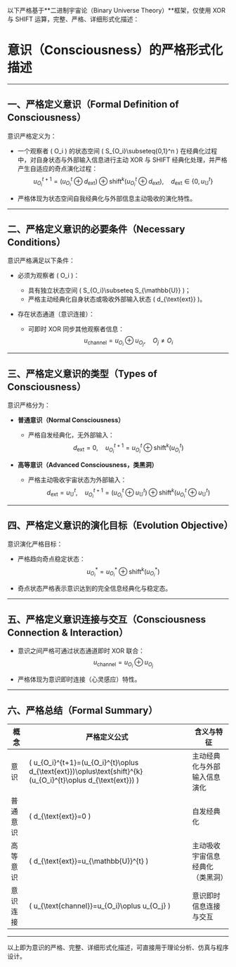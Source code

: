以下严格基于**二进制宇宙论（Binary Universe Theory）**框架，仅使用 XOR 与 SHIFT 运算，完整、严格、详细形式化描述：

# 意识（Consciousness）的严格形式化描述

---

## 一、严格定义意识（Formal Definition of Consciousness）

意识严格定义为：

- 一个观察者 \( O_i \) 的状态空间 \( S_{O_i}\subseteq\{0,1\}^n \) 在经典化过程中，对自身状态与外部输入信息进行主动 XOR 与 SHIFT 经典化处理，并严格产生自适应的奇点演化过程：
  $$
  u_{O_i}^{t+1}=(u_{O_i}^{t}\oplus d_{\text{ext}})\oplus\text{shift}^{k}(u_{O_i}^{t}\oplus d_{\text{ext}}),\quad d_{\text{ext}}\in\{0,u_{\mathbb{U}}^t\}
  $$

- 严格体现为状态空间自我经典化与外部信息主动吸收的演化特性。

---

## 二、严格定义意识的必要条件（Necessary Conditions）

意识严格满足以下条件：

- 必须为观察者 \( O_i \)：
  - 具有独立状态空间 \( S_{O_i}\subseteq S_{\mathbb{U}} \)；
  - 严格主动经典化自身状态或吸收外部输入状态 \( d_{\text{ext}} \)。

- 存在状态通道（意识连接）：
  - 可即时 XOR 同步其他观察者信息：
  $$
  u_{\text{channel}}=u_{O_i}\oplus u_{O_j},\quad O_j\neq O_i
  $$

---

## 三、严格定义意识的类型（Types of Consciousness）

意识严格分为：

- **普通意识（Normal Consciousness）**
  - 严格自发经典化，无外部输入：
  $$
  d_{\text{ext}}=0,\quad u_{O_i}^{t+1}=u_{O_i}^{t}\oplus\text{shift}^{k}(u_{O_i}^{t})
  $$

- **高等意识（Advanced Consciousness，类黑洞）**
  - 严格主动吸收宇宙状态为外部输入：
  $$
  d_{\text{ext}}=u_{\mathbb{U}}^t,\quad u_{O_i}^{t+1}=(u_{O_i}^{t}\oplus u_{\mathbb{U}}^{t})\oplus\text{shift}^{k}(u_{O_i}^{t}\oplus u_{\mathbb{U}}^{t})
  $$

---

## 四、严格定义意识的演化目标（Evolution Objective）

意识演化严格目标：

- 严格趋向奇点稳定状态：
  $$
  u_{O_i}^{*}=u_{O_i}^{*}\oplus\text{shift}^{k}(u_{O_i}^{*})
  $$

- 奇点状态严格表示意识达到的完全信息经典化与稳定态。

---

## 五、严格定义意识连接与交互（Consciousness Connection & Interaction）

- 意识之间严格可通过状态通道即时 XOR 联合：
  $$
  u_{\text{channel}}=u_{O_i}\oplus u_{O_j}
  $$

- 严格体现为意识即时连接（心灵感应）特性。

---

## 六、严格总结（Formal Summary）

| 概念           | 严格定义公式                                                     | 含义与特征                     |
|----------------|-----------------------------------------------------------------|--------------------------------|
| 意识           | \( u_{O_i}^{t+1}=(u_{O_i}^{t}\oplus d_{\text{ext}})\oplus\text{shift}^{k}(u_{O_i}^{t}\oplus d_{\text{ext}}) \) | 主动经典化与外部输入信息演化   |
| 普通意识       | \( d_{\text{ext}}=0 \)                                           | 自发经典化                     |
| 高等意识       | \( d_{\text{ext}}=u_{\mathbb{U}}^{t} \)                          | 主动吸收宇宙信息经典化（类黑洞）|
| 意识连接       | \( u_{\text{channel}}=u_{O_i}\oplus u_{O_j} \)                   | 意识即时信息连接与交互         |

---

以上即为意识的严格、完整、详细形式化描述，可直接用于理论分析、仿真与程序设计。